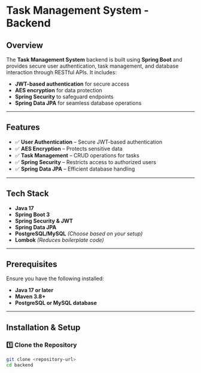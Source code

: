 # Task Management System - Backend

## Overview  
The **Task Management System** backend is built using **Spring Boot** and provides secure user authentication, task management, and database interaction through RESTful APIs. It includes:  
- **JWT-based authentication** for secure access  
- **AES encryption** for data protection  
- **Spring Security** to safeguard endpoints  
- **Spring Data JPA** for seamless database operations  

---

## Features  

- ✅ **User Authentication** – Secure JWT-based authentication  
- ✅ **AES Encryption** – Protects sensitive data  
- ✅ **Task Management** – CRUD operations for tasks  
- ✅ **Spring Security** – Restricts access to authorized users  
- ✅ **Spring Data JPA** – Efficient database handling  

---

## Tech Stack  

- **Java 17**  
- **Spring Boot 3**  
- **Spring Security & JWT**  
- **Spring Data JPA**  
- **PostgreSQL/MySQL** *(Choose based on your setup)*  
- **Lombok** *(Reduces boilerplate code)*  

---

## Prerequisites  

Ensure you have the following installed:  

- **Java 17 or later**  
- **Maven 3.8+**  
- **PostgreSQL or MySQL database**  

---

## Installation & Setup  

### 1️⃣ Clone the Repository  
```sh
git clone <repository-url>
cd backend

